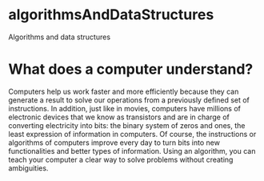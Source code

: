 # algorithmsAndDataStructures
Algorithms and data structures

# What does a computer understand?
Computers help us work faster and more efficiently because they can generate a result to solve our operations from a previously defined set of instructions. In addition, just like in movies, computers have millions of electronic devices that we know as transistors and are in charge of converting electricity into bits: the binary system of zeros and ones, the least expression of information in computers. Of course, the instructions or algorithms of computers improve every day to turn bits into new functionalities and better types of information. Using an algorithm, you can teach your computer a clear way to solve problems without creating ambiguities.